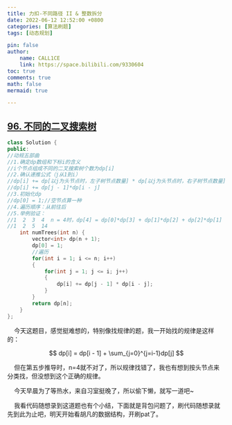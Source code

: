 ```yaml
---
title: 力扣-不同路径 II & 整数拆分
date: 2022-06-12 12:52:00 +0800
categories: [算法刷题]
tags: [动态规划]

pin: false
author: 
    name: CALL1CE
    link: https://space.bilibili.com/9330604
toc: true
comments: true
math: false
mermaid: true

---
```


## [96. 不同的二叉搜索树](https://leetcode.cn/problems/unique-binary-search-trees/)

```cpp
class Solution {
public:
//动规五部曲
//1.确定dp数组和下标i的含义
//i个节点组成不同的二叉搜索树个数为dp[i]
//2.确认递推公式（j从1到i）
//dp[i] += dp[以j为头节点时，左子树节点数量] * dp[以j为头节点时，右子树节点数量]
//dp[i] += dp[j - 1]*dp[i - j]
//3.初始化dp
//dp[0] = 1;//空节点算一种
//4.遍历顺序：从前往后
//5.举例验证：
//1  2  3  4  n = 4时，dp[4] = dp[0]*dp[3] + dp[1]*dp[2] + dp[2]*dp[1] + dp[3]*dp[0];
//1  2  5  14 
    int numTrees(int n) {
        vector<int> dp(n + 1);
        dp[0] = 1;
        //遍历
        for(int i = 1; i <= n; i++)
        {
            for(int j = 1; j <= i; j++)
            {
                dp[i] += dp[j - 1] * dp[i - j];
            }
        }
        return dp[n];
    }
};
```

    今天这题目，感觉挺难想的，特别像找规律的题，我一开始找的规律是这样的：

$$
dp[i] = dp[i - 1] + \sum_{j=0}^{j=i-1}dp[j]
$$

    但在第五步推导时，n=4就不对了，所以规律找错了，我也有想到按头节点来分类找，但没想到这个正确的规律。

    今天早晨为了等热水，来自习室挺晚了，所以偷下懒，就写一道吧~

    我看代码随想录到这道题也有个小结，下面就是背包问题了，刷代码随想录就先到此为止吧，明天开始看胡凡的数据结构，开刷pat了。
